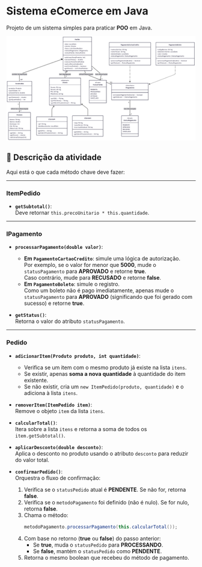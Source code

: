 # Sistema eComerce em Java
Projeto de um sistema simples para praticar **POO** em Java.

<img src = "imagens/UML_tarefa5.png" width = "700">

## 📝 Descrição da atividade

Aqui está o que cada método chave deve fazer:

---

### **ItemPedido**

- **`getSubtotal()`**:  
  Deve retornar `this.precoUnitario * this.quantidade`.

---

### **IPagamento**

- **`processarPagamento(double valor)`**:
  - **Em `PagamentoCartaoCredito`**: simule uma lógica de autorização.  
    Por exemplo, se o valor for menor que **5000**, mude o `statusPagamento` para **APROVADO** e retorne **true**.  
    Caso contrário, mude para **RECUSADO** e retorne **false**.
  - **Em `PagamentoBoleto`**: simule o registro.  
    Como um boleto não é pago imediatamente, apenas mude o `statusPagamento` para **APROVADO** (significando que foi gerado com sucesso) e retorne **true**.

- **`getStatus()`**:  
  Retorna o valor do atributo `statusPagamento`.

---

### **Pedido**

- **`adicionarItem(Produto produto, int quantidade)`**:
  - Verifica se um item com o mesmo produto já existe na lista `itens`.  
  - Se existir, apenas **soma a nova quantidade** à quantidade do item existente.  
  - Se não existir, cria um `new ItemPedido(produto, quantidade)` e o adiciona à lista `itens`.

- **`removerItem(ItemPedido item)`**:  
  Remove o objeto `item` da lista `itens`.

- **`calcularTotal()`**:  
  Itera sobre a lista `itens` e retorna a soma de todos os `item.getSubtotal()`.

- **`aplicarDesconto(double desconto)`**:  
  Aplica o desconto no produto usando o atributo `desconto` para reduzir do valor total.

- **`confirmarPedido()`**:  
  Orquestra o fluxo de confirmação:
  1. Verifica se o `statusPedido` atual é **PENDENTE**. Se não for, retorna **false**.  
  2. Verifica se o `metodoPagamento` foi definido (não é nulo). Se for nulo, retorna **false**.  
  3. Chama o método:
     ```java
     metodoPagamento.processarPagamento(this.calcularTotal());
     ```
  4. Com base no retorno (**true** ou **false**) do passo anterior:  
     - Se **true**, muda o `statusPedido` para **PROCESSANDO**.  
     - Se **false**, mantém o `statusPedido` como **PENDENTE**.  
  5. Retorna o mesmo boolean que recebeu do método de pagamento.
